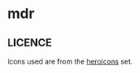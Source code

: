 # mdr

## LICENCE

Icons used are from the [heroicons](https://github.com/tailwindlabs/heroicons) set.
